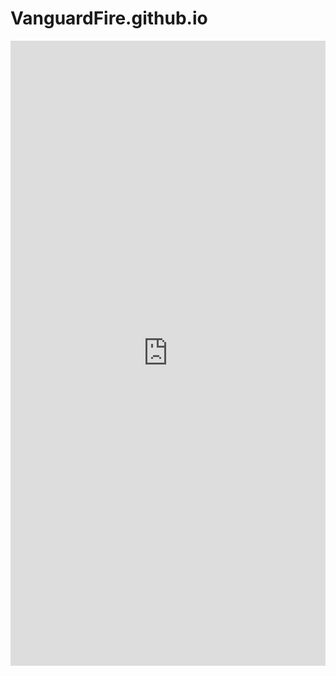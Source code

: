 # VanguardFire.github.io
<iframe src="http://docs.google.com/gview?url=http://example.com/mypdf.pdf&embedded=true" style="width:100%; height:1000px;" frameborder="0"></iframe>
